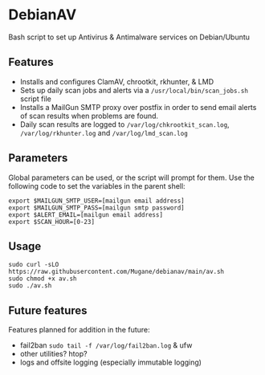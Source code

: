 # DebianAV
Bash script to set up Antivirus &amp; Antimalware services on Debian/Ubuntu

## Features
- Installs and configures ClamAV, chrootkit, rkhunter, & LMD
- Sets up daily scan jobs and alerts via a `/usr/local/bin/scan_jobs.sh` script file
- Installs a MailGun SMTP proxy over postfix in order to send email alerts of scan results when problems are found.
- Daily scan results are logged to  `/var/log/chkrootkit_scan.log`, `/var/log/rkhunter.log` and  `/var/log/lmd_scan.log`

## Parameters
Global parameters can be used, or the script will prompt for them. Use the following code to set the variables in the parent shell:
```
export $MAILGUN_SMTP_USER=[mailgun email address]
export $MAILGUN_SMTP_PASS=[mailgun smtp password]
export $ALERT_EMAIL=[mailgun email address]
export $SCAN_HOUR=[0-23]
```

## Usage
```
sudo curl -sLO https://raw.githubusercontent.com/Mugane/debianav/main/av.sh
sudo chmod +x av.sh
sudo ./av.sh
```

## Future features
Features planned for addition in the future:
- fail2ban `sudo tail -f /var/log/fail2ban.log` & ufw
- other utilities? htop?
- logs and offsite logging (especially immutable logging)
